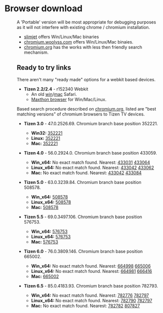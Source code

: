 <dl>

# Browser download
<dd>

A 'Portable' version will be most appropriate for debugging purposes as it will not interfere with existing chrome / chromium installation. 

- [slimjet](https://www.slimjet.com/en/dlpage.php) offers Win/Linux/Mac binaries
- [chromium.woolyss.com](https://chromium.woolyss.com/) offers Win/Linux/Mac binaies.
- [chromium.org](https://www.chromium.org/getting-involved/download-chromium/) has the works with less then friendly search mechanism.

## Ready to try links
<dd>

There aren't many "ready made" options for a webkit based devices.

- **Tizen 2.2/2.4** - r152340 Webkit
    -  An old [win](http://appldnld.apple.com/Safari5/041-5487.20120509.INU8B/SafariSetup.exe)/[mac](https://updates.cdn-apple.com/2019/cert/041-92724-20191011-05aea905-e251-497a-8432-c99b9ab9993c/Safari5.1.10SnowLeopardManual.dmg) Safari.
    - [Maxthon browser](https://www.maxthon.com/mx6/history/) for Win/Mac/Linux.  

Based search procedure described on [chromium.org](https://www.chromium.org/getting-involved/download-chromium/), listed are "best matching versions" of chromium browsers to Tizen TV devices.

- **Tizen 3.0** - 47.0.2526.69. Chromium branch base position 352221.
    - **Win32:** [352221](https://commondatastorage.googleapis.com/chromium-browser-snapshots/index.html?prefix=Win/352221/)
    - **Linux:** [352221](https://commondatastorage.googleapis.com/chromium-browser-snapshots/index.html?prefix=Linux/352221/)
    - **Mac:** [352221](https://commondatastorage.googleapis.com/chromium-browser-snapshots/index.html?prefix=Mac/352221/)

- **Tizen 4.0** - 56.0.2924.0. Chromium branch base position 433059. 
    - **Win_x64:** No exact match found. Nearest: [433031](https://commondatastorage.googleapis.com/chromium-browser-snapshots/index.html?prefix=Win/352221/) [433064](https://commondatastorage.googleapis.com/chromium-browser-snapshots/index.html?prefix=Win/352221/)
    - **Linux_x64:** No exact match found. Nearest: 
    [433042](https://commondatastorage.googleapis.com/chromium-browser-snapshots/index.html?prefix=Win/352221/) [433062](https://commondatastorage.googleapis.com/chromium-browser-snapshots/index.html?prefix=Win/352221/)
    - **Mac:** No exact match found. Nearest: [433042](https://commondatastorage.googleapis.com/chromium-browser-snapshots/index.html?prefix=Mac/433042/) [433084](https://commondatastorage.googleapis.com/chromium-browser-snapshots/index.html?prefix=Mac/433084/)

- **Tizen 5.0** - 63.0.3239.84. Chromium branch base position 508578.
    - **Win_x64:** [508578](https://commondatastorage.googleapis.com/chromium-browser-snapshots/index.html?prefix=Win_x64/508578/)
    - **Linux_x64:** [508578](https://commondatastorage.googleapis.com/chromium-browser-snapshots/index.html?prefix=Linux_x64/508578/)
    - **Mac:** [508578](https://commondatastorage.googleapis.com/chromium-browser-snapshots/index.html?prefix=Mac/508578/)

- **Tizen 5.5** - 69.0.3497.106. Chromium branch base position 576753.
    - **Win_x64:** [576753](https://commondatastorage.googleapis.com/chromium-browser-snapshots/index.html?prefix=Win_x64/576753/)
    - **Linux_x64:** [576753](https://commondatastorage.googleapis.com/chromium-browser-snapshots/index.html?prefix=Linux_x64/576753/)
    - **Mac:** [576753](https://commondatastorage.googleapis.com/chromium-browser-snapshots/index.html?prefix=Mac/576753/)

- **Tizen 6.0** - 76.0.3809.146. Chromium branch base position 665002.
    - **Win_x64:** No exact match found. Nearest: [664998](https://commondatastorage.googleapis.com/chromium-browser-snapshots/index.html?prefix=Win_x64/576753/) [665006](https://commondatastorage.googleapis.com/chromium-browser-snapshots/index.html?prefix=Win_x64/665006/)
    - **Linux_x64:** No exact match found. Nearest: [664981](https://commondatastorage.googleapis.com/chromium-browser-snapshots/index.html?prefix=Linux_x64/664981/) [666416](https://commondatastorage.googleapis.com/chromium-browser-snapshots/index.html?prefix=Linux_x64/666416/)
    - **Mac:** [665002](https://commondatastorage.googleapis.com/chromium-browser-snapshots/index.html?prefix=Mac/665002/)

- **Tizen 6.5** - 85.0.4183.93. Chromium branch base position 782793.
    - **Win_x64:** No exact match found. Nearest: [782776](https://commondatastorage.googleapis.com/chromium-browser-snapshots/index.html?prefix=Win_x64/782776/) [782797](https://commondatastorage.googleapis.com/chromium-browser-snapshots/index.html?prefix=Win_x64/782797/)
    - **Linux_x64:** No exact match found. Nearest: [782790](https://commondatastorage.googleapis.com/chromium-browser-snapshots/index.html?prefix=Linux_x64/782790/) [782797](https://commondatastorage.googleapis.com/chromium-browser-snapshots/index.html?prefix=Linux_x64/782797/)
    - **Mac:** No exact match found. Nearest: [782782](https://commondatastorage.googleapis.com/chromium-browser-snapshots/index.html?prefix=Mac/782782/) [807827](https://commondatastorage.googleapis.com/chromium-browser-snapshots/index.html?prefix=Mac/807827/)
</dd>
</dl>